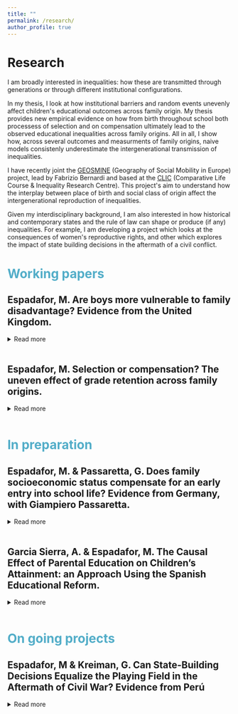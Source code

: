 ```yaml
---
title: ""
permalink: /research/
author_profile: true
---
```

Research
======
I am broadly interested in inequalities: how these are transmitted through generations or through different institutional configurations.

In my thesis, I look at how institutional barriers and random events unevenly affect children's educational outcomes across family origin. My thesis provides new empirical evidence on how from birth throughout school both processess of selection and on compensation ultimately lead to the observed educational inequalities across family origins. All in all, I show how, across several outcomes and measurments of family origins, naive models consistenly underestimate the intergenerational transmission of inequalities. 

I have recently joint the [GEOSMINE](https://www.fabriziobernardi.net/the-geography-of-social-mobility-in-europe/) (Geography of Social Mobility in Europe) project, lead by Fabrizio Bernardi and based at the [CLIC](https://www.eui.eu/Projects/CLIC) (Comparative Life Course & Inequality Research Centre). This project's aim to understand how the interplay between place of birth and social class of origin affect the intergenerational reproduction of inequalities.

Given my interdisciplinary background, I am also interested in how historical and contemporary states and the rule of law can shape or produce (if any) inequalities. For example, I am developing a project which looks at the consequences of women's reproductive rights, and other which explores the impact of state building decisions in the aftermath of a civil conflict.

# <span style="color:#52adc8"> Working papers </span>

## Espadafor, M. Are boys more vulnerable to family disadvantage? Evidence from the United Kingdom.
<details>
<summary>Read more</summary>
This article examines whether and when family socioeconomic status (SES) moderates gender differences on several educational outcomes. Although there is a growing literature showing the importance of SES for explaining the male disadvantage in education in the United States, when and through which channel these gaps might emerge remains, at large, unclear. Focusing on the timing and the domain of the gender-SES gaps, I investigate whether these emerge before, or after schooling. That is,  whether boys and girls from different social strata start unequal, or whether these differences emerge as the result of a cultural process—which is more  unequal for less advantaged families. To study these channels, I use the Millennium Cohort Study, a longitudinal panel from the United Kingdom, to focus on children's outcomes between the ages 3 to 14. First, against the skill deficit hypothesis, I find that girls and boys within each level of family socioeconomic status start out with equal health at birth and cognitive abilities throughout compulsory schooling. Favouring the cultural hypothesis, I find that the gender gap in externalising problems grows over time. Moreover, results suggests that high SES families are able to moderate the higher incidence of boys externalising behaviours at age 14, when gender identities become more salient at school.

  - <i>Draft in progress </i>. 
</details>
<br>

## Espadafor, M. Selection or compensation? The uneven effect of grade retention across family origins.
<details>

<summary>Read more</summary>
This paper focuses on the uneven effect of a remediation policy within the educational system: grade retention. We study the transition from Compulsory Education to higher secondary education in Spain, where retaking is relatively high. We investigate whether retaking a grade during compulsory education reduces the probability of remaining in the education system and whether the negative effect of retaking on school continuation decisions differs by social origins. Drawing upon different data-sets, we use two innovative research designs that account for selection in educational transition models: an instrumental variable approach and a re-weighting technique. First, we find that grade retention increases the chances of dropping out for all, but its effect is substantially more detrimental for children from disadvantaged backgrounds. Second, we show that naïve models that do not consider reverse causality and selection bias underestimate inter-generational transmission of educational inequalities. These findings suggest that grade retention fails as a remediation policy and instead increases the inter-generational transmission of inequalities in education.
 - <i>Draft available upon request</i>. 
- Funded by the GEOSMITE Project.
</details>
<br>

# <span style="color:#52adc8"> In preparation </span>
## Espadafor, M. & Passaretta, G. Does family socioeconomic status compensate for an early entry into school life? Evidence from Germany, with Giampiero Passaretta. 
<details>
<summary>Read more</summary>
Previous literature shows that children who enter school at a younger age under perform compared to older classmates throughout school and adulthood.In this article, we analyse whether families differently react towards younger-for-grade children and when differences across family socioeconomic status (SES) in school entry age emerge. We contribute to the literature by providing an analytical example of one channel that could contribute to inequality in learning and achievement.
Using the German National Educational Panel Study (NEPS) and a novel research design, we estimate the effect of school entry age on various cognitive domains throughout primary education and in the transition to academic secondary school. First, we find that an early school entry age leads to lower cognitive abilities. Unlike previous studies, these effects are equal across family origins: high-SES families do not engage in remediation strategies for younger than grade students. However, by the time students reach the transition to secondary school, only low-SES younger than grade children have a lower likelihood to be recommended to the academic track.
Overall, our results suggest that while high SES families do not react towards a disadvantage in terms of performance, they do in terms of expected attainment. These findings challenge the compensatory advantage hypothesis, by which children from high SES families are less on prior negative outcomes.
- <i>Presentation available upon request</i>. 
</details>
<br>


## Garcia Sierra, A. & Espadafor, M. The Causal Effect of Parental Education on Children’s Attainment: an Approach Using the Spanish Educational Reform.
<details>
<summary>Read more</summary>
The association between parental education and children's educational outcomes has been long studied. However, standard cross-sectional analyses often present endogeneity problems and fail to explore which parental characteristics drive these processes. In this article, we focus on the role of parental education. We explore if (1) changes in parental education are related, in the long term, to children's educational attainment and if (2) differential returns to schooling according to population heterogeneity has implications for the overall transmission of educational (dis)advantages. Using data from the Labour Force Survey (1998-2019), we leverage the Spanish 1983 educational reform to estimate the causal effect of parental education on children's likelihood of early dropout and grade retention. We contribute to the literature by proposing educational reforms as an exogenous measure to explore intergenerational processes and by providing a new analytical example beyond the UK and the US.
</details>
<br>

# <span style="color:#52adc8"> On going projects </span>

## Espadafor, M & Kreiman, G. Can State-Building Decisions Equalize the Playing Field in the Aftermath of Civil War? Evidence from Perú
<details>
<summary>Read more</summary>

What is the impact of civil war dynamics on educational outcomes? 
Previous evidence consistently shows the negative impact of civil war and wartime exposure on educational outcomes. This has been at the expense of neglecting one of the core dynamics in post-conflict scenarios: the expansion of state reach to wartime affected areas. 
In this paper, we argue that the expansion of state capacity, through increased access to primary and secondary education, can lead to potential improvements in the educational levels of people living in conflict affected areas, which ultimately reduce war-time inequalities. 
We test these arguments focusing on the Peruvian Civil War (1980-1992).First, we leverage novel census data (1961-2017) to analyse whether districts that were either contested or controlled by the insurgent group, Sendero Luminoso, had lower levels of educational outcomes right after the conflict. Then, using a Difference in Differences design, we test whether war-time inequalities are compensated through an expansion of state reach to these areas. We expect that those communities contested or under insurgent control (war-time areas) had lower levels of educational access and attainment than those controlled by the state. We expect these inequalities to decrease or disappear by state building initiatives, such as the provision of public schools. Our study aims to challenge existent evidence on the relation between civil war dynamics and civil war showing how the dynamics of state expansion could end up with some of the most pervasive inequalities developed by internal armed conflicts. 
  </details>
<br>
